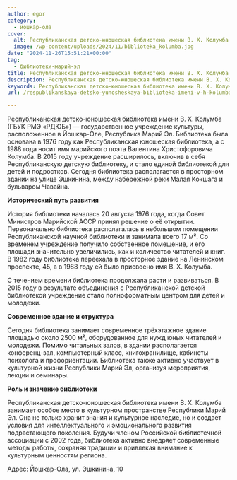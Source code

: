 ```yaml
---
author: egor
category:
  - йошкар-ола
cover:
  alt: Республиканская детско-юношеская библиотека имени В. Х. Колумба
  image: /wp-content/uploads/2024/11/biblioteka_kolumba.jpg
date: "2024-11-26T15:51:21+00:00"
tag:
  - библиотеки-марий-эл
title: Республиканская детско-юношеская библиотека имени В. Х. Колумба
description: Республиканская детско-юношеская библиотека имени В. Х. Колумба
keywords: Республиканская детско-юношеская библиотека имени В. Х. Колумба
url: /respublikanskaya-detsko-yunosheskaya-biblioteka-imeni-v-h-kolumba/

---
```

Республиканская детско-юношеская библиотека имени В. Х. Колумба (ГБУК РМЭ «РДЮБ») — государственное учреждение культуры, расположенное в Йошкар-Оле, Республика Марий Эл. Библиотека была основана в 1976 году как Республиканская юношеская библиотека, а с 1988 года носит имя марийского поэта Валентина Христофоровича Колумба. В 2015 году учреждение расширилось, включив в себя Республиканскую детскую библиотеку, и стало единой библиотекой для детей и подростков. Сегодня библиотека располагается в просторном здании на улице Эшкинина, между набережной реки Малая Кокшага и бульваром Чавайна.

**Исторический путь развития**

История библиотеки началась 20 августа 1976 года, когда Совет Министров Марийской АССР принял решение о её открытии. Первоначально библиотека располагалась в небольшом помещении Республиканской научной библиотеки и занимала всего 17 м². Со временем учреждение получило собственное помещение, и его площади значительно увеличились, как и количество читателей и книг. В 1982 году библиотека переехала в просторное здание на Ленинском проспекте, 45, а в 1988 году ей было присвоено имя В. Х. Колумба.

С течением времени библиотека продолжала расти и развиваться. В 2015 году в результате объединения с Республиканской детской библиотекой учреждение стало полноформатным центром для детей и молодежи.

**Современное здание и структура**

Сегодня библиотека занимает современное трёхэтажное здание площадью около 2500 м², оборудованное для нужд юных читателей и молодежи. Помимо читальных залов, в здании располагается конференц-зал, компьютерный класс, книгохранилище, кабинеты психолога и профориентации. Библиотека также активно участвует в культурной жизни Республики Марий Эл, организуя мероприятия, лекции и семинары.

**Роль и значение библиотеки**

Республиканская детско-юношеская библиотека имени В. Х. Колумба занимает особое место в культурном пространстве Республики Марий Эл. Она не только хранит знания и культурное наследие, но и создает условия для интеллектуального и эмоционального развития подрастающего поколения. Будучи членом Российской библиотечной ассоциации с 2002 года, библиотека активно внедряет современные методы работы, сохраняя традиции и привлекая внимание к культурным ценностям региона.

Адрес: Йошкар-Ола, ул. Эшкинина, 10
